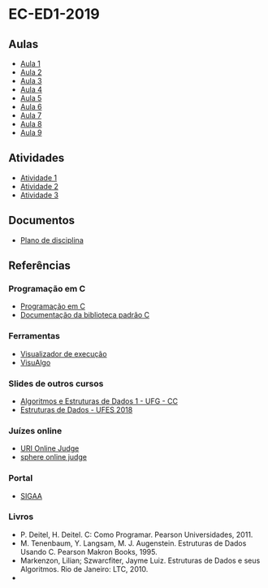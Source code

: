 # EC-ED1-2019

## Aulas

 - [Aula 1](./Aula1/)
 - [Aula 2](./Aula2/)
 - [Aula 3](./Aula3/)
 - [Aula 4](./Aula4/)
 - [Aula 5](./Aula5/)
 - [Aula 6](./Aula6/)
 - [Aula 7](./Aula7/)
 - [Aula 8](./Aula8/)
 - [Aula 9](./Aula9/)


## Atividades
 - [Atividade 1](./Aula1/Lista1.pdf)
 - [Atividade 2](./Aula4/Atividade.md)
 - [Atividade 3](./Aula7/Atividade.md)

## Documentos
 - [Plano de disciplina](./Aula1/1553028109770-PLA-1001193-Gustavo%20Cipriano%20Mota%20Sousa.pdf)

## Referências

### Programação em C
 - [Programação em C](http://fig.if.usp.br/~esdobay/c/c.pdf)
 - [Documentação da biblioteca padrão C](http://www.cplusplus.com/reference/clibrary/)


### Ferramentas
 - [Visualizador de execução](http://www.pythontutor.com/c.html#mode=edit)
 - [VisuAlgo](https://visualgo.net/)


### Slides de outros cursos
 - [Algoritmos e Estruturas de Dados 1 - UFG - CC](http://www.inf.ufg.br/~hebert/disc/aed1/)
 - [Estruturas de Dados - UFES 2018](https://inf.ufes.br/~pdcosta/ensino/2018-2-estruturas-de-dados/)

### Juízes online
 - [URI Online Judge](https://www.urionlinejudge.com.br/judge/pt)
 - [sphere online judge](https://br.spoj.com/)

### Portal
 - [SIGAA](http://sigaa.sistemas.ufg.br)


### Livros

- P. Deitel, H. Deitel. C: Como Programar. Pearson Universidades, 2011.
- M. Tenenbaum, Y. Langsam, M. J. Augenstein. Estruturas de Dados Usando C. Pearson Makron Books, 1995.
- Markenzon, Lilian; Szwarcfiter, Jayme Luiz. Estruturas de Dados e seus Algoritmos. Rio de Janeiro: LTC, 2010.
-

